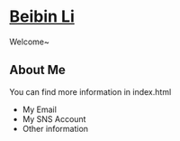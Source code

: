# [Beibin Li](http://umich.edu/~libe/)

Welcome~ 

## About Me

You can find more information in index.html
* My Email
* My SNS Account
* Other information

